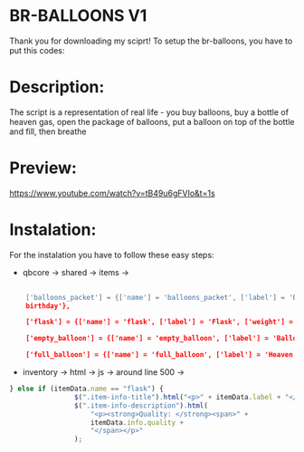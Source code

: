 # BR-BALLOONS V1

Thank you for downloading my sciprt!
To setup the br-balloons, you have to put this codes:

# Description:
The script is a representation of real life - you buy balloons, buy a bottle of heaven gas, open the package of balloons, put a balloon on top of the bottle and fill, then breathe

# Preview:
https://www.youtube.com/watch?v=tB49u6gFVIo&t=1s

# Instalation:
For the instalation you have to follow these easy steps:

* qbcore -> shared -> items -> 

```lua
   
	['balloons_packet'] = {['name'] = 'balloons_packet', ['label'] = 'Balloons pack', ['weight'] = 500, ['type'] = 'item', ['image'] = 'ballons_packet.png', ['unique'] = true, ['useable'] = true, ['shouldClose'] = true, ['description'] = 'Packet with balloons for a 
    birthday'},

	['flask'] = {['name'] = 'flask', ['label'] = 'Flask', ['weight'] = 500, ['type'] = 'item', ['image'] = 'flask.png', ['unique'] = true, ['useable'] = true, ['shouldClose'] = true, ['description'] = 'Flask with heaven gas.'},

	['empty_balloon'] = {['name'] = 'empty_balloon', ['label'] = 'Balloons', ['weight'] = 500, ['type'] = 'item', ['image'] = 'empty_balloon.png', ['unique'] = false, ['useable'] = true, ['shouldClose'] = true, ['description'] = 'Baloons.'},

	['full_balloon'] = {['name'] = 'full_balloon', ['label'] = 'Heaven Balloons', ['weight'] = 500, ['type'] = 'item', ['image'] = 'full_balloon.png', ['unique'] = false, ['useable'] = true, ['shouldClose'] = true, ['description'] = 'Balloon with heaven gas maan.'},
```

* inventory -> html -> js -> around line 500 ->
```js
} else if (itemData.name == "flask") {
                $(".item-info-title").html("<p>" + itemData.label + "</p>");
                $(".item-info-description").html(
                    "<p><strong>Quality: </strong><span>" +
                    itemData.info.quality +
                    "</span></p>"
                );
```
